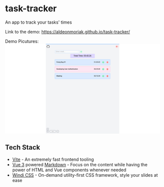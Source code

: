 # task-tracker

An app to track your tasks' times

Link to the demo: https://aldeonmoriak.github.io/task-tracker/

Demo Picutures:
![alt text](https://raw.githubusercontent.com/AldeonMoriak/task-tracker/main/src/assets/demoPictures/demo.png?raw=true)

## Tech Stack

- [Vite](https://vitejs.dev) - An extremely fast frontend tooling
- [Vue 3](https://v3.vuejs.org/) powered [Markdown](https://daringfireball.net/projects/markdown/syntax) - Focus on the content while having the power of HTML and Vue components whenever needed
- [Windi CSS](https://github.com/windicss/windicss) - On-demand utility-first CSS framework, style your slides at ease
